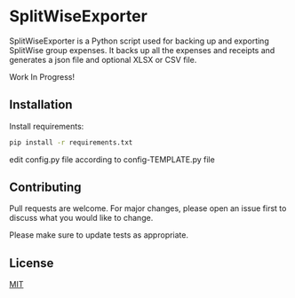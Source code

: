 # SplitWiseExporter

SplitWiseExporter is a Python script used for backing up and exporting SplitWise group expenses.
It backs up all the expenses and receipts and generates a json file and optional XLSX or CSV file.

Work In Progress!

## Installation

Install requirements:
```bash
pip install -r requirements.txt
```
edit config.py file according to config-TEMPLATE.py file


## Contributing
Pull requests are welcome. For major changes, please open an issue first to discuss what you would like to change.

Please make sure to update tests as appropriate.

## License
[MIT](https://choosealicense.com/licenses/mit/)